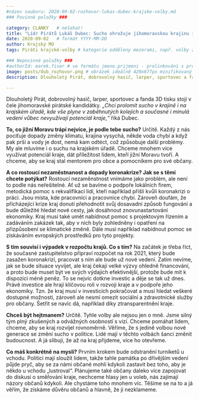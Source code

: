```yaml
---
#název souboru: 2020-09-02-rozhovor-lukas-dubec-krajske-volby.md
### Povinné položky ###

category: CLANKY   # nešahat!
title: "Lídr Pirátů Lukáš Dubec: Sucho ohrožuje jihomoravskou krajinu i krajský úřad"
date: 2020-09-02   # formát YYYY-MM-DD
author: Krajský MO
tags: Piráti krajské-volby # kategorie odděleny mezerami, např. volby zemědělství životní-prostředí piráti (viz https://jihomoravsky.pirati.cz/tags/)

### Nepovinné položky ###
#authorId: marek.fiser # ve formátu jmeno.prijmeni - prolinkování s profilem přes uid
image: posts/dub_rozhovor.png # obrázek ideálně 420x677px minifikovaný přes https://tinypng.com/
description: Dlouholetý Pirát, dobrovolný hasič, larper, sportovec a fanda 3D tisku stojí v čele jihomoravské pirátské kandidátky. S čím vede Piráty na kraj?

---
```


Dlouholetý Pirát, dobrovolný hasič, larper, sportovec a fanda 3D tisku stojí v čele jihomoravské pirátské kandidátky. *„Chci prolomit sucho v krajině i na krajském úřadě, kde vše plyne v zaběhnutých kolejích a současné i minulá vedení vůbec nevyužívají potenciál kraje,“* říká Dubec. 

**To, co jižní Moravu trápí nejvíce, je podle tebe sucho?**
Určitě. Každý z nás pociťuje dopady změny klimatu, krajina vysychá, někde voda chybí a když pak prší a vody je dost, nemá kam odtéct, což způsobuje další problémy. My ale mluvíme i o suchu na krajském úřadě. Chceme mnohem více využívat potenciál kraje, dát příležitost lidem, kteří jižní Moravu tvoří. A chceme, aby se kraj stal mentorem pro obce a pomocníkem pro své občany.

**A co rostoucí nezaměstnanost a dopady koronakrize? Jak se s těmi chcete potýkat?**
Rostoucí nezaměnstnost vnímáme jako problém, ale není to podle nás neřešitelné. Ať už se bavíme o podpoře lokálních firem, metodická pomoc s rekvalifikací lidí, kteří například přišli kvůli koronakrizi o práci. Jsou místa, kde pracovníci a pracovnice chybí. 
Zároveň doufám, že přicházející krize kraj donutí přehodnotit svůj dosavadní způsob fungování a bude důležité hledat nové cesty, jak dosáhnout znovunastartování ekonomiky. Kraj musí také umět nabídnout pomoc s projektovým řízením a zadáváním zakázek tak, aby v nich byly zohledněny i opatření na přizpůsobení se klimatické změně. Dále musí například nabídnout pomoc se získáváním evropských prostředků pro tyto projekty.

**S tím souvisí i výpadek v rozpočtu krajů. Co s tím?**
Na začátek je třeba říct, že současné zastupitelstvo připraví rozpočet na rok 2021, který bude zasažen koronakrizí, pracovat s ním ale bude už nové vedení. 
Zatím nevíme, jak se bude situace vyvíjet, ale kraj čekají velké výzvy ohledně financování, a proto bude muset být ve svých výdajích efektivnější, protože bude mít k dispozici méně peněz. To se nejvíc dotkne investic a děje se tak už dnes. Právě investice ale hrají klíčovou roli v rozvoji kraje a v podpoře jeho ekonomiky. Tzn. že kraj musí v investicích pokračovat a musí hledat veškeré dostupné možnosti, zároveň ale nesmí omezit sociální a zdravotnické služby pro občany. Šetřit se navíc dá, například díky ztransparentnění kraje. 

**Chceš být hejtmanem?**
Určitě. Tyhle volby ale nejsou jen o mně. Jsme silný tým plný zkušených a odvážných osobností s vizí. Chceme pomáhat lidem, chceme, aby se kraj rozvíjel rovnoměrně. Věříme, že s jedině volbou nové generace se změní sucho v politice. Lidé mají v těchto volbách šanci změnit budoucnost. A já slibuji, že až na kraj přijdeme, více ho otevřeme.

**Co máš konkrétně na mysli?**
Prvním krokem bude odstranění turniketů u vchodu. Politici mají sloužit lidem, takže tahle památka po dřívějším vedení půjde pryč, aby se za námi občané mohli kdykoli zastavit bez toho, aby je někdo u vchodu „lustroval“. Plánujeme také občany daleko více zapojovat do diskusí o směřování kraje, nechceme hlasy jen u voleb, nás zajímají názory občanů kdykoli. Ale chystáme toho mnohem víc. Těšíme se na to a já věřím, že získáme důvěru občanů a hlavně, že ji nezklameme.
